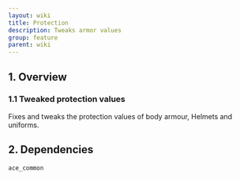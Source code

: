```yaml
---
layout: wiki
title: Protection
description: Tweaks armor values
group: feature
parent: wiki
---
```


## 1. Overview

### 1.1 Tweaked protection values
Fixes and tweaks the protection values of body armour, Helmets and uniforms.

## 2. Dependencies

`ace_common`
